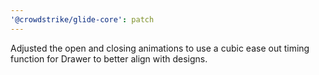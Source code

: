 ```yaml
---
'@crowdstrike/glide-core': patch
---
```


Adjusted the open and closing animations to use a cubic ease out timing function for Drawer to better align with designs.
